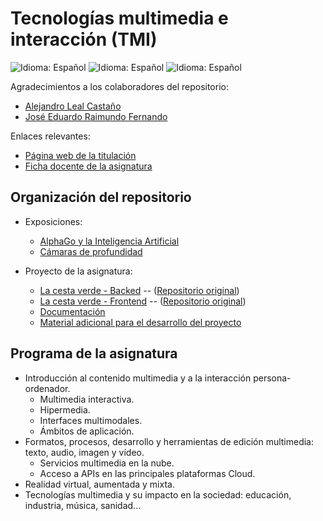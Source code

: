 # Tecnologías multimedia e interacción (TMI)

![Idioma: Español](https://img.shields.io/badge/Idioma-Español-green.svg)
![Idioma: Español](https://img.shields.io/badge/Año_académico-2022/2023-blue.svg)
![Idioma: Español](https://img.shields.io/badge/Curso_académico-Primer_curso-blue.svg)

Agradecimientos a los colaboradores del repositorio:

- [Alejandro Leal Castaño](https://github.com/alejleal)
- [José Eduardo Raimundo Fernando](https://github.com/jerfernando54)

Enlaces relevantes:

- [Página web de la titulación](https://informatica.ucm.es/master-en-ingenieria-informatica)
- [Ficha docente de la asignatura](docs/fichaDocente.pdf)

## Organización del repositorio

- Exposiciones:
  - [AlphaGo y la Inteligencia Artificial](./exposiciones/alphaGo/)
  - [Cámaras de profundidad](./exposiciones/camarasProfundidad/)

- Proyecto de la asignatura:
  - [La cesta verde - Backed](./proyecto/lacestaverde-backend/) -- ([Repositorio original](https://github.com/AvocadoTeamUCM/lacestaverde-backend))
  - [La cesta verde - Frontend](./proyecto/lacestaverde-backend/) -- ([Repositorio original](https://github.com/AvocadoTeamUCM/lacestaverde-frontend))
  - [Documentación](./proyecto/documentacion/)
  - [Material adicional para el desarrollo del proyecto](./proyecto/materialDesarrollo/)

## Programa de la asignatura

- Introducción al contenido multimedia y a la interacción persona-ordenador.
  - Multimedia interactiva.
  - Hipermedia.
  - Interfaces multimodales.
  - Ámbitos de aplicación.
- Formatos, procesos, desarrollo y herramientas de edición multimedia: texto, audio, imagen y vídeo.
  - Servicios multimedia en la nube.
  - Acceso a APIs en las principales plataformas Cloud.
- Realidad virtual, aumentada y mixta.
- Tecnologías multimedia y su impacto en la sociedad: educación, industria, música, sanidad...

